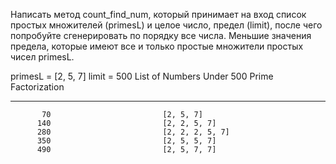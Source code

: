 Написать метод count_find_num,
который принимает на вход список
простых множителей (primesL)
и целое число, предел (limit),
после чего попробуйте сгенерировать
по порядку все числа.
Меньшие значения предела,
которые имеют все и только простые множители
простых чисел primesL.

primesL = [2, 5, 7]
limit = 500
List of Numbers Under 500          Prime Factorization
___________________________________________________________
           70                         [2, 5, 7]
          140                         [2, 2, 5, 7]
          280                         [2, 2, 2, 5, 7]
          350                         [2, 5, 5, 7]
          490                         [2, 5, 7, 7]